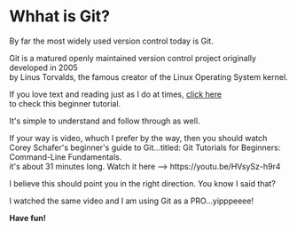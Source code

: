 <h1>Whhat is Git?</h1>

<p>By far the most widely used version control today is Git.</p>

<p>Git is a matured openly maintained version control project originally developed in 2005<br>
by Linus Torvalds, the famous creator of the Linux Operating System kernel.</p>

<p>If you love text and reading just as I do at times, <a href="https://www.atlassian.com/git/tutorials" target="blank">click here</a><br>
to check this beginner tutorial.</o>

<p>It's simple to understand and follow through as well.</p>

<p>If your way is video, whuch I prefer by the way, then you should watch<br>
Corey Schafer's beginner's guide to Git...titled: Git Tutorials for Beginners: Command-Line Fundamentals.<br>
it's about 31 minutes long. Watch it here --> https://youtu.be/HVsySz-h9r4 </p>

<p>I believe this should point you in the right direction. You know I said that?</p>

<p>I watched the same video and I am using Git as a PRO...yipppeeee!</p>

<strong>Have fun!</strong>


